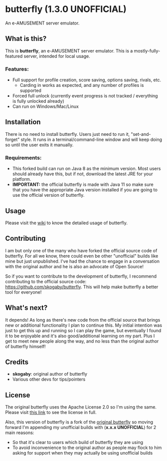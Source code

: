 # butterfly (1.3.0 UNOFFICIAL)

An e-AMUSEMENT server emulator.

## What is this?

This is **butterfly**, an e-AMUSEMENT server emulator. This is a mostly-fully-featured server, intended for local usage.

### Features:

* Full support for profile creation, score saving, options saving, rivals, etc.
  * Carding in works as expected, and any number of profiles is supported
* Forced full unlock (currently event progress is not tracked / everything is fully unlocked already)
* Can run on Windows/Mac/Linux

## Installation

There is no need to install butterfly. Users just need to run it, "set-and-forget" style. It runs in a terminal/command-line window and will keep doing so until the user exits it manually.

### Requirements:

* This forked build can run on Java 8 as the minimum version. Most users should already have this, but if not, download the latest JRE for your platform.
* **IMPORTANT:** the official butterfly is made with Java 11 so make sure that you have the appropriate Java version installed if you are going to use the official version of butterfly.

## Usage

Please visit the [wiki](https://github.com/topet2k12001/butterfly/wiki) to know the detailed usage of butterfly.

## Contributing

I am but only one of the many who have forked the official source code of butterfly. For all we know, there could even be other "unofficial" builds like mine but just unpublished. I've had the chance to engage in a conversation with the original author and he is also an advocate of Open Source!

So if you want to contribute to the development of butterfly, I recommend contributing to the official source code: https://github.com/skogaby/butterfly. This will help make butterfly a better tool for everyone!

## What's next?

It depends! As long as there's new code from the official source that brings new or additional functionality I plan to continue this. My initial intention was just to get this up and running so I can play the game, but eventually I found it to be enjoyable and it's also good/additional learning on my part. Plus I get to meet new people along the way, and no less than the original author of butterfly himself!

## Credits

* **skogaby**: original author of butterfly
* Various other devs for tips/pointers

## License

The original butterfly uses the Apache License 2.0 so I'm using the same. Please visit [this link](https://github.com/topet2k12001/butterfly/blob/master/LICENSE) to see the license in full.

Also, this version of butterfly is a fork of the [original butterfly](https://github.com/skogaby/butterfly) so moving forward I'm appending my unofficial builds with (**x.x.x UNOFFICIAL**) for 2 main reasons:

* So that it's clear to users which build of butterfly they are using
* To avoid inconvenience to the original author as people may flock to him asking for support when they may actually be using unofficial builds

